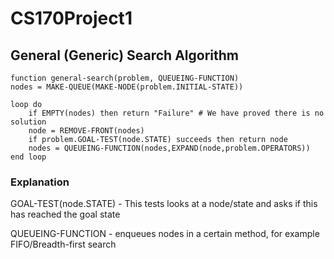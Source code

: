 # CS170Project1

## General (Generic) Search Algorithm

    function general-search(problem, QUEUEING-FUNCTION)
    nodes = MAKE-QUEUE(MAKE-NODE(problem.INITIAL-STATE))
  
    loop do
        if EMPTY(nodes) then return "Failure" # We have proved there is no solution  
        node = REMOVE-FRONT(nodes) 
        if problem.GOAL-TEST(node.STATE) succeeds then return node 
        nodes = QUEUEING-FUNCTION(nodes,EXPAND(node,problem.OPERATORS))  
    end loop


### Explanation
GOAL-TEST(node.STATE) - This tests looks at a node/state and asks if this has reached the goal state

QUEUEING-FUNCTION - enqueues nodes in a certain method, for example FIFO/Breadth-first search